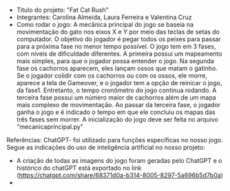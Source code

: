 - Titulo do projeto: "Fat Cat Rush"
- Integrantes: Carolina Almeida, Laura Ferreira e Valentina Cruz
- Como rodar o jogo: A mecânica principal do jogo se baseia na movimentação do gato nos eixos X e Y por meio das teclas de setas do computador. O 
objetivo do jogador é pegar todos os peixes para passar para a próxima fase no menor tempo possível. O jogo tem em 3 fases, com níveis de dificuldade diferentes. A primeira possui um mapeamento mais simples, para que o jogador possa entender o jogo. Na segunda fase os cachorros aparecem, eles lançam ossos que matam o gatinho. Se o jogador colidir com os cachorros ou com os ossos, ele morre, aparece a tela de Gameover, e o jogador tem a opção de reinicar o  jogo, da fase1. Entretanto, o tempo cronômetro do jogo continua rodando. A terceira fase possui um número maior de cachorros além de um mapa mais complexo de movimentação. Ao passar da terceira fase, o jogador ganha o jogo e é indicado o tempo em que ele concluiu os mapas das três fases sem morrer.
A inicialização do jogo deve ser feita no arquivo "mecanicaprincipal.py"

Referências:
ChatGPT- foi utilizado para funções específicas no nosso jogo. Segue as indicações do uso de inteligência artificial no nosso projeto:
- A criação de todas as imagens do jogo foram geradas pelo ChatGPT e o histórico do chatGPT está exportado no link (https://chatgpt.com/share/68371d0a-b314-8005-8297-5a696b5d7b0a)
- 
